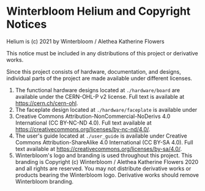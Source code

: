 # Winterbloom Helium and Copyright Notices

Helium is (c) 2021 by Winterbloom / Alethea Katherine Flowers

This notice must be included in any distributions of this project or
derivative works.

Since this project consists of hardware, documentation, and designs,
individual parts of the project are made available under different licenses.

1. The functional hardware designs located at `./hardware/board` are available
   under the CERN-OHL-P v2 license. Full text is available at
   https://cern.ch/cern-ohl.
2. The faceplate design located at `./hardware/faceplate` is available under
3. Creative Commons Attribution-NonCommercial-NoDerivs 4.0 International
   (CC BY-NC-ND 4.0). Full text available at
   https://creativecommons.org/licenses/by-nc-nd/4.0/.
4. The user's guide located at `./user_guide` is available under Creative
   Commons Attribution-ShareAlike 4.0 International (CC BY-SA 4.0). Full
   text available at https://creativecommons.org/licenses/by-sa/4.0/.
5. Winterbloom's logo and branding is used throughout this project. This
   branding is Copyright (c) Winterbloom / Alethea Katherine Flowers 2020 and
   all rights are reserved. You may not distribute derivative works or products
   bearing the Winterbloom logo. Derivative works should remove Winterbloom
   branding.
